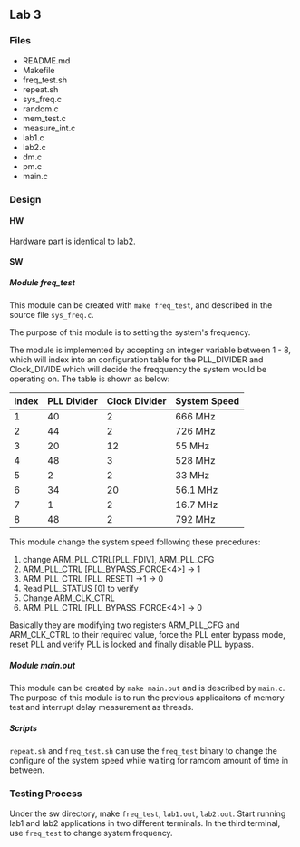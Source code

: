 Lab 3
----------------

### Files
- README.md
- Makefile
- freq_test.sh
- repeat.sh
- sys_freq.c
- random.c
- mem_test.c
- measure_int.c
- lab1.c
- lab2.c
- dm.c
- pm.c
- main.c


### Design

#### HW

Hardware part is identical to lab2.

#### SW

##### Module freq_test
This module can be created with `make freq_test`, and described in the source file `sys_freq.c`.

The purpose of this module is to setting the system's frequency. 

The module is implemented by accepting an integer variable between 1 - 8, which will index into an configuration table for the PLL_DIVIDER and Clock_DIVIDE which will decide the freqquency the system would be operating on. The table is shown as below:

|Index| PLL Divider | Clock Divider | System Speed |
|-----|-------------|---------------|--------------|
|  1  |      40     |       2       |   666 MHz    |
|  2  |      44     |       2       |   726 MHz    |
|  3  |      20     |      12       |    55 MHz    |
|  4  |      48     |       3       |   528 MHz    |
|  5  |      2      |       2       |    33 MHz    |
|  6  |      34     |      20       |  56.1 MHz    |
|  7  |      1      |       2       |  16.7 MHz    |
|  8  |      48     |       2       |   792 MHz    |

This module change the system speed following these precedures:
1. change ARM_PLL_CTRL[PLL_FDIV], ARM_PLL_CFG
2. ARM_PLL_CTRL [PLL_BYPASS_FORCE<4>] -> 1
3. ARM_PLL_CTRL [PLL_RESET] ->1 -> 0
4. Read PLL_STATUS [0] to verify
5. Change ARM_CLK_CTRL
6. ARM_PLL_CTRL [PLL_BYPASS_FORCE<4>] -> 0

Basically they are modifying two registers ARM_PLL_CFG and ARM_CLK_CTRL to their required value, force the PLL enter bypass mode, reset PLL and verify PLL is locked and finally disable PLL bypass. 

##### Module main.out

This module can be created by `make main.out` and is described by `main.c`. The purpose of this module is to run the previous applicaitons of memory test and interrupt delay measurement as threads.


##### Scripts

`repeat.sh` and `freq_test.sh` can use the `freq_test` binary to change the configure of the system speed while waiting for ramdom amount of time in between. 


### Testing Process

Under the sw directory, make `freq_test`, `lab1.out`, `lab2.out`.
Start running lab1 and lab2 applications in two different terminals.
In the third terminal, use `freq_test` to change system frequency.
